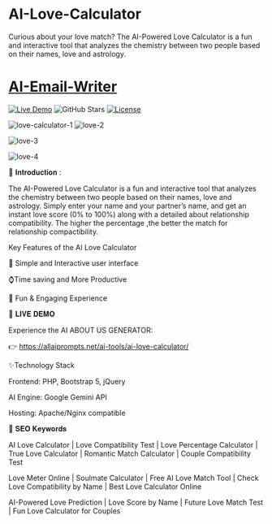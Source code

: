 # AI-Love-Calculator
Curious about your love match? The AI-Powered Love Calculator is a fun and interactive tool that analyzes the chemistry between two people based on their names, love and astrology.

# [AI-Email-Writer](https://github.com/rocksk/AI-Love-Calculator/)

[![Live Demo](https://img.shields.io/badge/Demo-Live%20Demo-brightgreen)](https://allaiprompts.net/ai-tools/AI-Love-Calculator/)
![GitHub Stars](https://img.shields.io/github/stars/rocksk/AI-love-calculator?style=social)
[![License](https://img.shields.io/badge/License-MIT-blue)](LICENSE)

![love-calculator-1](https://github.com/user-attachments/assets/91278458-8fc0-4080-bc35-690339f87a77)
![love-2](https://github.com/user-attachments/assets/7ae8ef11-33b4-49eb-9d22-0037d839c831)

![love-3](https://github.com/user-attachments/assets/ca49a026-8f52-4f3d-a875-2543119b64f5)

![love-4](https://github.com/user-attachments/assets/d6a07f57-2a58-41c1-ac58-e2d47ea26e55)

🌟 𝐈𝐧𝐭𝐫𝐨𝐝𝐮𝐜𝐭𝐢𝐨𝐧 :

The AI-Powered Love Calculator is a fun and interactive tool that analyzes the chemistry between two people based on their names, love and astrology. Simply enter your name and your partner’s name, and get an instant love score (0% to 100%) along with a detailed about relationship compatibility. The higher the percentage ,the better the match for relationship compactibility.

Key Features of the AI Love Calculator

👤 Simple and Interactive user interface

⌚Time saving and More Productive

📅 Fun & Engaging Experience


🚀 𝐋𝐈𝐕𝐄 𝐃𝐄𝐌𝐎

Experience the AI ABOUT US GENERATOR:

👉 https://allaiprompts.net/ai-tools/ai-love-calculator/


✨Technology Stack

Frontend: PHP, Bootstrap 5, jQuery

AI Engine: Google Gemini API

Hosting: Apache/Nginx compatible

📌 𝐒𝐄𝐎 𝐊𝐞𝐲𝐰𝐨𝐫𝐝𝐬

AI Love Calculator | Love Compatibility Test | Love Percentage Calculator | True Love Calculator | Romantic Match Calculator | Couple Compatibility Test

Love Meter Online | Soulmate Calculator | Free AI Love Match Tool | Check Love Compatibility by Name | Best Love Calculator Online

AI-Powered Love Prediction | Love Score by Name | Future Love Match Test | Fun Love Calculator for Couples
